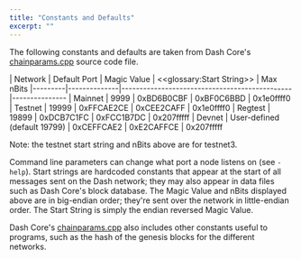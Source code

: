 ```yaml
---
title: "Constants and Defaults"
excerpt: ""
---
```

The following constants and defaults are taken from Dash Core's [chainparams.cpp](https://github.com/dashpay/dash/blob/master/src/chainparams.cpp) source code file.

| Network | Default Port | Magic Value | <<glossary:Start String>> | Max nBits
|---------|--------------|-----------------------------------------------|---------------
| Mainnet | 9999         | 0xBD6B0CBF  | 0xBF0C6BBD                      | 0x1e0ffff0
| Testnet | 19999        | 0xFFCAE2CE  | 0xCEE2CAFF                      | 0x1e0ffff0
| Regtest | 19899        | 0xDCB7C1FC  | 0xFCC1B7DC                      | 0x207fffff
| Devnet  | User-defined (default 19799) | 0xCEFFCAE2  | 0xE2CAFFCE                      | 0x207fffff

Note: the testnet start string and nBits above are for testnet3.

Command line parameters can change what port a node listens on (see `-help`). Start strings are hardcoded constants that appear at the start of all messages sent on the Dash network; they may also appear in data files such as Dash Core's block database. The Magic Value and nBits displayed above are in big-endian order; they're sent over the network in little-endian order. The Start String is simply the endian reversed Magic Value.

Dash Core's [chainparams.cpp](https://github.com/dashpay/dash/blob/master/src/chainparams.cpp) also includes other constants useful to programs, such as the hash of the genesis blocks for the different networks.